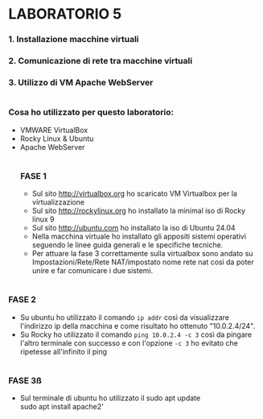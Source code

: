 # LABORATORIO 5
### 1. Installazione macchine virtuali
### 2. Comunicazione di rete tra macchine virtuali
### 3. Utilizzo di VM Apache WebServer
#
### Cosa ho utilizzato per questo laboratorio:
- VMWARE VirtualBox
- Rocky Linux & Ubuntu
- Apache WebServer
  #
  ### FASE 1
   - Sul sito http://virtualbox.org ho scaricato VM Virtualbox per la virtualizzazione
  - Sul sito http://rockylinux.org ho installato la minimal iso di Rocky linux 9
  - Sul sito http://ubuntu.com ho installato la iso di Ubuntu 24.04
  - Nella macchina virtuale ho installato gli appositi sistemi operativi seguendo le linee guida generali e le specifiche tecniche.
  - Per attuare la fase 3 correttamente sulla virtualbox sono andato su Impostazioni/Rete/Rete NAT/impostato nome rete nat così da poter unire e far comunicare i due sistemi.
#
### FASE 2
- Su ubuntu ho utilizzato il comando `ip addr` così da visualizzare l'indirizzo ip della macchina e come risultato ho ottenuto "10.0.2.4/24".
- Su Rocky ho utilizzato il comando `ping 10.0.2.4 -c 3` così da pingare l'altro terminale con successo e con l'opzione `-c 3` ho evitato che ripetesse all'infinito il ping

#
### FASE 3ß
- Sul terminale di ubuntu ho utilizzato il sudo apt update    
sudo apt install apache2‘
